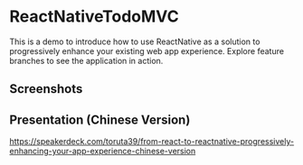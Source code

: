 # ReactNativeTodoMVC

This is a demo to introduce how to use ReactNative as a solution to progressively enhance your existing web app experience.
Explore feature branches to see the application in action.

## Screenshots

## Presentation (Chinese Version)
https://speakerdeck.com/toruta39/from-react-to-reactnative-progressively-enhancing-your-app-experience-chinese-version
